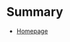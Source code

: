 <!--
 * @Author: Johannes Liu
 * @LastEditors: Johannes Liu
 * @email: iexkliu@gmail.com
 * @github: https://github.com/johannesliu
 * @Date: 2023-07-09 18:05:38
 * @LastEditTime: 2023-07-11 00:47:26
 * @motto: Still water run deep
 * @Description: Modify here please
 * @FilePath: \homepage-gitbook\src\SUMMARY.md
-->
# Summary

- [Homepage](../README.md)
